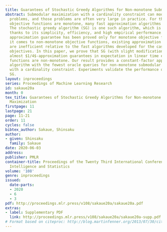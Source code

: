 ```yaml
---
title: Guarantees of Stochastic Greedy Algorithms for Non-monotone Submodular Maximization with Cardinality Constraint
abstract: Submodular maximization with a cardinality constraint can model various
  problems, and those problems are often very large in practice. For the case where
  objective functions are monotone, many fast approximation algorithms have been developed.
  The stochastic greedy algorithm (SG) is one such algorithm, which is widely used
  thanks to its simplicity, efficiency, and high empirical performance. However, its
  approximation guarantee has been proved only for monotone objective functions. When
  it comes to non-monotone objective functions, existing approximation algorithms
  are inefficient relative to the fast algorithms developed for the case of monotone
  objectives. In this paper, we prove that SG (with slight modification) can achieve
  almost $1/4$-approximation guarantees in expectation in linear time even if objective
  functions are non-monotone. Our result provides a constant-factor approximation
  algorithm with the fewest oracle queries for non-monotone submodular maximization
  with a cardinality constraint. Experiments validate the performance of (modified)
  SG.
layout: inproceedings
series: Proceedings of Machine Learning Research
id: sakaue20a
month: 0
tex_title: Guarantees of Stochastic Greedy Algorithms for Non-monotone Submodular
  Maximization
firstpage: 11
lastpage: 21
page: 11-21
order: 11
cycles: false
bibtex_author: Sakaue, Shinsaku
author:
- given: Shinsaku
  family: Sakaue
date: 2020-06-03
address: 
publisher: PMLR
container-title: Proceedings of the Twenty Third International Conference on Artificial
  Intelligence and Statistics
volume: '108'
genre: inproceedings
issued:
  date-parts:
  - 2020
  - 6
  - 3
pdf: http://proceedings.mlr.press/v108/sakaue20a/sakaue20a.pdf
extras:
- label: Supplementary PDF
  link: http://proceedings.mlr.press/v108/sakaue20a/sakaue20a-supp.pdf
# Format based on citeproc: http://blog.martinfenner.org/2013/07/30/citeproc-yaml-for-bibliographies/
---
```


